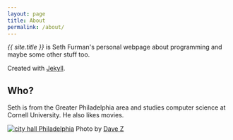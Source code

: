 ```yaml
---
layout: page
title: About
permalink: /about/
---
```


*{{ site.title }}* is Seth Furman's personal webpage about programming and
maybe some other stuff too.

Created with [Jekyll](https://jekyllrb.com/).

Who?
----
Seth is from the Greater Philadelphia area and studies computer science at
Cornell University. He also likes movies.

[![city hall Philadelphia][city-hall-photo]][city-hall-photo-source]
Photo by [Dave Z](https://www.flickr.com/people/34388261@N08)

[city-hall-photo]: /assets/images/city_hall_philadelphia.jpg
[city-hall-photo-source]: https://commons.wikimedia.org/wiki/File:CITY_HALL_PHILADELPHIA.jpg
